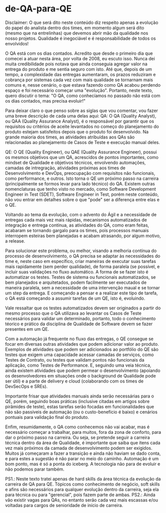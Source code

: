 # de-QA-para-QE

Disclaimer: O que será dito neste conteúdo diz respeito apenas a evolução do papel do analista dentro dos times, em momento algum será dito (mesmo que na entrelinhas) que devemos abrir mão da qualidade nos nosso projetos. Qualidade é inegociável e é responsabilidade de todos os envolvidos!

O QA está com os dias contados. Acredito que desde o primeiro dia que comecei a atuar nesta área, por volta de 2008, eu escuto isso. Nunca dei muita credibilidade pois notava que ainda conseguia agregar valor na entrega do produto e me sentia seguro com isto. Até que, depois de um tempo, a complexidade das entregas aumentaram, os prazos reduziram e cobrança por sistemas cada vez com mais qualidade se tornarnam mais comuns e, nesse cenário, o que estava fazendo como QA acabou perdendo espaço e foi necessário começar uma "evolução".
Portanto, neste texto, quero discutir o tema: "O QA, como conhecíamos no passado não está com os dias contados, mas precisa evoluir!"

Para deixar claro o que penso sobre as siglas que vou comentar, vou fazer uma breve descrição de cada uma delas aqui:
QA: O QA (Quality Analyst), ou QAA (Quality Assurance Analyst), é o responsável por garantir que os requisitos ou critérios de aceite levantados no começo do planejamento do produto estejam satisfeitos depois que o produto foi desenvolvido. Na grande maioria dos times, as atividades atribuídas aos QAs são relacionadas ao planejamento de Casos de Teste e execução manual deles. 

QE: O QE (Quality Engineer), ou QAE (Quality Assurance Engineer), possui os mesmos objetivos que um QA, acrescidos de pontos importantes, como mindset de Qualidade e objetivos técnicos, envolvendo automações, camadas de intregração, atividades próximas aos times de Desenvolvimento e DevOps, preocupação com requisitos não funcionais, como performance, e outros. Isto torna o QE um próximo passo na carreira (principalmente se formos levar para lado técnico) do QA. Existem outras nomenclaturas que tenho visto no mercado, como Software Development Engineer in Test (SDET), Software Engineer in Test, porém neste conteúdo, não vou entrar em detalhes sobre o que "pode" ser a diferença entre elas e o QE.

Voltando ao tema da evolução, com o advento do Ágil e a necessidade de entregas cada mais vez mais rápidas, mecanismos automatizados de integração e entrega contínua, as atividades do QA, como eram feitas, acabaram se tornando gargalo para os times, pois processos manuais interropem esteiras bem planejadas e acabam atrasando, por algum motivo, a release.

Para solucionar este problema, ou melhor, visando a melhoria contínua do processo de desenvolvimento, o QA precisa se adaptar às necessidades do time e, neste caso em específico, criar maneiras de executar suas tarefas mais rapidamente (sem perder qualidade), de forma paralela (se possível, e incluir suas validações no fluxo automático. A forma de se fazer isto é automatizar os testes. Testes de sistema ou funcionais automatizados, se bem planejados e arquitetados, podem facilmente ser executados de maneira paralela, sem a necessidade de uma intervenção maual e se tornar um step da entrega. E começando a pensar e a realizar este tipo de tarefa, o QA está começando a assumir tarefas de um QE, isto é, evoluindo.

Vale ressaltar que os testes automatizados devem ser originados a partir do mesmo processo que o QA utilizava ao levantar os Casos de Teste necessários para validar um determinado, portanto, todo o conhecimento téorico e prático da disciplina de Qualidade de Software devem se fazer presentes em um QE.

Com a automação já frequente no fluxo das entregas, o QE consegue se focar em diversas outras atividades que podem adicionar valor ao produto. Exemplos de atividades que podem ser adicionados ao portfólio do QE são testes que exigem uma capacidade acessar camadas de serviços, como Testes de Contrato, ou testes que validam pontos não funcionais da aplicação, como Testes de Performance. E, seguindo uma veia técnica, ainda existem atividades que podem permear o desenvolvimento (apoiando os desenvolvedores em situações onde o background de Qualidade pode ser útil) e a parte de delivery e cloud (colaborando com os times de DevSecOps e SREs).

Importante frisar que atividades manuais ainda serão necessárias para o QE, porém, seguindo boas práticas (inclusive citadas em artigos sobre pirâmides de teste), estas tarefas serão focadas em funcionalidades que não são passíveis de automação (ou o custo-benefício é baixo) e cenários pontuais para validação final do produto.

Enfim, resumidamente, o QA como conhecemos não vai acabar, mas é necessário começar a trabalhar, para muitos, fora da zona de conforto, para dar o próximo passo na carreira. Ou seja, se pretende seguir a carreira técnica dentro da área de Qualidade, é importante que saiba que itens cada vez mais próximos da camada de desenvolvimento podem ser exigidos. Muitos já começaram a fazer a transição e ainda não haviam se dado conta, e para estes a sugestão é não parar no meio do caminho. Automação é um bom ponto, mas é só a ponta do iceberg. A tecnologia não para de evoluir e não podemos parar também.

PS1.: Neste texto tratei apenas de hard skills da área técnica da evolução da carreira de QA para QE. Tópicos como conhecimento de negócio, soft skills e afins são necessários para qualquer evolução dentro da carreira, seja ela para técnica ou para "gerencial", pois fazem parte de ambas.
PS2.: Ainda vão existir vagas para QAs, no entanto serão cada vez mais escassas e/ou voltadas para cargos de senioridade de início de carreira.
